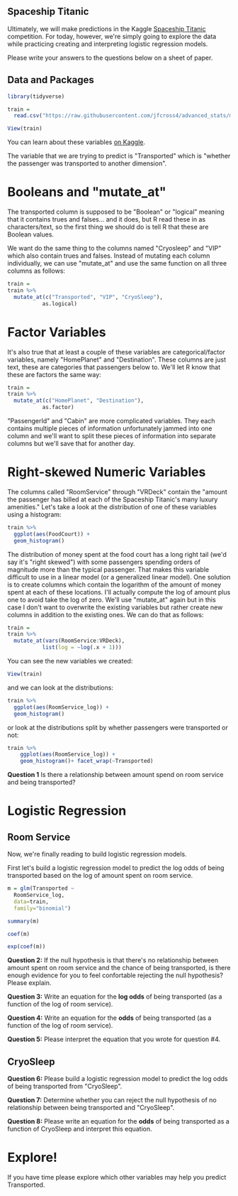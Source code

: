 Spaceship Titanic
------------------------

Ultimately, we will make predictions in the Kaggle [Spaceship Titanic](https://www.kaggle.com/competitions/spaceship-titanic/overview) competition.  For today, however, we're simply going to explore the data while practicing creating and interpreting logistic regression models.

Please write your answers to the questions below on a sheet of paper.

## Data and Packages

```r
library(tidyverse)

train = 
  read.csv("https://raw.githubusercontent.com/jfcross4/advanced_stats/master/spaceship-titanic/train.csv")

View(train)

```

You can learn about these variables [on Kaggle](https://www.kaggle.com/competitions/spaceship-titanic/data).

The variable that we are trying to predict is "Transported" which is "whether the passenger was transported to another dimension".

# Booleans and "mutate_at"

The transported column is supposed to be "Boolean" or "logical" meaning that it contains trues and falses... and it does, but R read these in as characters/text, so the first thing we should do is tell R that these are Boolean values.  

We want do the same thing to the columns named "Cryosleep" and "VIP" which also contain trues and falses.  Instead of mutating each column individually, we can use "mutate_at" and use the same function on all three columns as follows:


```r
train = 
train %>%
  mutate_at(c("Transported", "VIP", "CryoSleep"),
           as.logical)
```

# Factor Variables

It's also true that at least a couple of these variables are categorical/factor variables, namely "HomePlanet" and "Destination".  These columns are just text, these are categories that passengers below to.  We'll let R know that these are factors the same way:

```r
train = 
train %>%
  mutate_at(c("HomePlanet", "Destination"),
           as.factor)
```

"PassengerId" and "Cabin" are more complicated variables. They each contains multiple pieces of information unfortunately jammed into one column and we'll want to split these pieces of information into separate columns but we'll save that for another day.

# Right-skewed Numeric Variables

The columns called "RoomService" through "VRDeck" contain the "amount the passenger has billed at each of the Spaceship Titanic's many luxury amenities."  Let's take a look at the distribution of one of these variables using a histogram:

```r
train %>% 
  ggplot(aes(FoodCourt)) + 
  geom_histogram()
```

The distribution of money spent at the food court has a long right tail (we'd say it's "right skewed") with some passengers spending orders of magnitude more than the typical passenger.  That makes this variable difficult to use in a linear model (or a generalized linear model).  One solution is to create columns which contain the logarithm of the amount of money spent at each of these locations.  I'll actually compute the log of amount plus one to avoid take the log of zero.  We'll use "mutate_at" again but in this case I don't want to overwrite the existing variables but rather create new columns in addition to the existing ones.  We can do that as follows:

```r
train = 
train %>%
  mutate_at(vars(RoomService:VRDeck),
           list(log = ~log(.x + 1)))
```

You can see the new variables we created:

```r
View(train)
```

and we can look at the distributions:

```r
train %>% 
  ggplot(aes(RoomService_log)) + 
  geom_histogram()
```

or look at the distributions split by whether passengers were transported or not:

```r
train %>%
    ggplot(aes(RoomService_log)) +
    geom_histogram()+ facet_wrap(~Transported)
```

**Question 1**
Is there a relationship between amount spend on room service and being transported?

# Logistic Regression

## Room Service

Now, we're finally reading to build logistic regression models.

First let's build a logistic regression model to predict the log odds of being transported based on the log of amount spent on room service.  

```r
m = glm(Transported ~ 
  RoomService_log, 
  data=train, 
  family="binomial")

summary(m)

coef(m)

exp(coef(m))
```

**Question 2:** If the null hypothesis is that there's no relationship between amount spent on room service and the chance of being transported, is there enough evidence for you to feel confortable rejecting the null hypothesis?  Please explain.

**Question 3:**
Write an equation for the **log odds** of being transported (as a function of the log of room service).

**Question 4:**
Write an equation for the **odds** of being transported (as a function of the log of room service).

**Question 5:**
Please interpret the equation that you wrote for question #4.


## CryoSleep

**Question 6:**
Please build a logistic regression model to predict the log odds of being transported from "CryoSleep". 

**Question 7:**
Determine whether you can reject the null hypothesis of no relationship between being transported and "CryoSleep".

**Question 8:**
Please write an equation for the **odds** of being transported as a function of CryoSleep and interpret this equation.

# Explore!

If you have time please explore which other variables may help you predict Transported.

